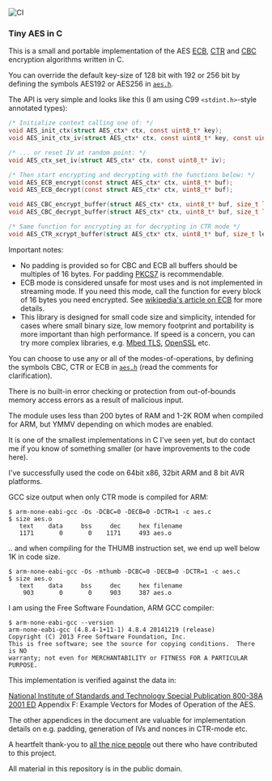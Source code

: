 ![CI](https://github.com/kokke/tiny-AES-c/actions/workflows/c-cpp.yml/badge.svg)
### Tiny AES in C

This is a small and portable implementation of the AES [ECB](https://en.wikipedia.org/wiki/Block_cipher_mode_of_operation#Electronic_Codebook_.28ECB.29), [CTR](https://en.wikipedia.org/wiki/Block_cipher_mode_of_operation#Counter_.28CTR.29) and [CBC](https://en.wikipedia.org/wiki/Block_cipher_mode_of_operation#Cipher_Block_Chaining_.28CBC.29) encryption algorithms written in C.

You can override the default key-size of 128 bit with 192 or 256 bit by defining the symbols AES192 or AES256 in [`aes.h`](https://github.com/kokke/tiny-AES-c/blob/master/aes.h).

The API is very simple and looks like this (I am using C99 `<stdint.h>`-style annotated types):

```C
/* Initialize context calling one of: */
void AES_init_ctx(struct AES_ctx* ctx, const uint8_t* key);
void AES_init_ctx_iv(struct AES_ctx* ctx, const uint8_t* key, const uint8_t* iv);

/* ... or reset IV at random point: */
void AES_ctx_set_iv(struct AES_ctx* ctx, const uint8_t* iv);

/* Then start encrypting and decrypting with the functions below: */
void AES_ECB_encrypt(const struct AES_ctx* ctx, uint8_t* buf);
void AES_ECB_decrypt(const struct AES_ctx* ctx, uint8_t* buf);

void AES_CBC_encrypt_buffer(struct AES_ctx* ctx, uint8_t* buf, size_t length);
void AES_CBC_decrypt_buffer(struct AES_ctx* ctx, uint8_t* buf, size_t length);

/* Same function for encrypting as for decrypting in CTR mode */
void AES_CTR_xcrypt_buffer(struct AES_ctx* ctx, uint8_t* buf, size_t length);
```

Important notes:
 * No padding is provided so for CBC and ECB all buffers should be multiples of 16 bytes. For padding [PKCS7](https://en.wikipedia.org/wiki/Padding_(cryptography)#PKCS7) is recommendable.
 * ECB mode is considered unsafe for most uses and is not implemented in streaming mode. If you need this mode, call the function for every block of 16 bytes you need encrypted. See [wikipedia's article on ECB](https://en.wikipedia.org/wiki/Block_cipher_mode_of_operation#Electronic_Codebook_(ECB)) for more details.
 * This library is designed for small code size and simplicity, intended for cases where small binary size, low memory footprint and portability is more important than high performance. If speed is a concern, you can try more complex libraries, e.g. [Mbed TLS](https://tls.mbed.org/), [OpenSSL](https://www.openssl.org/) etc.

You can choose to use any or all of the modes-of-operations, by defining the symbols CBC, CTR or ECB in [`aes.h`](https://github.com/kokke/tiny-AES-c/blob/master/aes.h) (read the comments for clarification).

There is no built-in error checking or protection from out-of-bounds memory access errors as a result of malicious input.

The module uses less than 200 bytes of RAM and 1-2K ROM when compiled for ARM, but YMMV depending on which modes are enabled.

It is one of the smallest implementations in C I've seen yet, but do contact me if you know of something smaller (or have improvements to the code here).

I've successfully used the code on 64bit x86, 32bit ARM and 8 bit AVR platforms.


GCC size output when only CTR mode is compiled for ARM:

    $ arm-none-eabi-gcc -Os -DCBC=0 -DECB=0 -DCTR=1 -c aes.c
    $ size aes.o
       text    data     bss     dec     hex filename
       1171       0       0    1171     493 aes.o

.. and when compiling for the THUMB instruction set, we end up well below 1K in code size.

    $ arm-none-eabi-gcc -Os -mthumb -DCBC=0 -DECB=0 -DCTR=1 -c aes.c
    $ size aes.o
       text    data     bss     dec     hex filename
        903       0       0     903     387 aes.o


I am using the Free Software Foundation, ARM GCC compiler:

    $ arm-none-eabi-gcc --version
    arm-none-eabi-gcc (4.8.4-1+11-1) 4.8.4 20141219 (release)
    Copyright (C) 2013 Free Software Foundation, Inc.
    This is free software; see the source for copying conditions.  There is NO
    warranty; not even for MERCHANTABILITY or FITNESS FOR A PARTICULAR PURPOSE.




This implementation is verified against the data in:

[National Institute of Standards and Technology Special Publication 800-38A 2001 ED](http://nvlpubs.nist.gov/nistpubs/Legacy/SP/nistspecialpublication800-38a.pdf) Appendix F: Example Vectors for Modes of Operation of the AES.

The other appendices in the document are valuable for implementation details on e.g. padding, generation of IVs and nonces in CTR-mode etc.


A heartfelt thank-you to [all the nice people](https://github.com/kokke/tiny-AES-c/graphs/contributors) out there who have contributed to this project.


All material in this repository is in the public domain.
